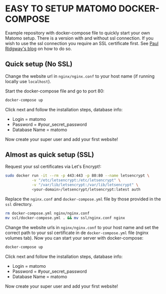 # EASY TO SETUP MATOMO DOCKER-COMPOSE
Example repository with docker-compose file to quickly start your own Matomo setup. There is a version with and without ssl connection. If you wish to use the ssl connection you require an SSL certificate first. See [Paul Ridgway's blog](https://blockdev.io/quick-and-easy-lets-encrypt-certificates-using-docker/) on how to do so.

## Quick setup (No SSL)
Change the website url in `nginx/nginx.conf` to your host name (if running locally use `localhost`).

Start the docker-compose file and go to port 80:

```bash
docker-compose up
```

Click next and follow the installation steps, database info:

* Login = matomo
* Password = #your_secret_password
* Database Name = matomo

Now create your super user and add your first website!

## Almost as quick setup (SSL)
Request your ssl certificates via Let's Encrypt!:

```bash
sudo docker run -it --rm -p 443:443 -p 80:80 --name letsencrypt \
            -v "/etc/letsencrypt:/etc/letsencrypt" \
            -v "/var/lib/letsencrypt:/var/lib/letsencrypt" \
            <your-domain>/letsencrypt/letsencrypt:latest auth
```

Replace the `nginx.conf` and `docker-compose.yml` file by those provided in the `ssl` directory.

```bash
rm docker-compose.yml nginx/nginx.conf
mv ssl/docker-compose.yml . && mv ssl/nginx.conf nginx
```

Change the website urls in `nginx/nginx.conf` to your host name and set the correct path to your ssl certificate in de `docker-compose.yml` file (nginx volumes tab). Now you can start your server with docker-compose:

```bash
docker-compose up
```

Click next and follow the installation steps, database info:

* Login = matomo
* Password = #your_secret_password
* Database Name = matomo

Now create your super user and add your first website!